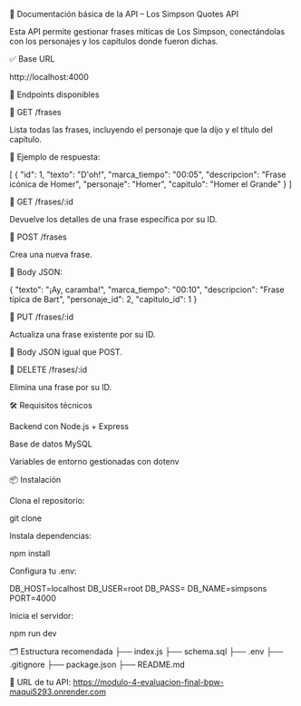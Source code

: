 📘 Documentación básica de la API – Los Simpson Quotes API

Esta API permite gestionar frases míticas de Los Simpson, conectándolas con los personajes y los capítulos donde fueron dichas.

✅ Base URL

http://localhost:4000

📌 Endpoints disponibles

🔹 GET /frases

Lista todas las frases, incluyendo el personaje que la dijo y el título del capítulo.

📅 Ejemplo de respuesta:

[
{
"id": 1,
"texto": "D'oh!",
"marca_tiempo": "00:05",
"descripcion": "Frase icónica de Homer",
"personaje": "Homer",
"capitulo": "Homer el Grande"
}
]

🔹 GET /frases/:id

Devuelve los detalles de una frase específica por su ID.

🔹 POST /frases

Crea una nueva frase.

📄 Body JSON:

{
"texto": "¡Ay, caramba!",
"marca_tiempo": "00:10",
"descripcion": "Frase típica de Bart",
"personaje_id": 2,
"capitulo_id": 1
}

🔹 PUT /frases/:id

Actualiza una frase existente por su ID.

📄 Body JSON igual que POST.

🔹 DELETE /frases/:id

Elimina una frase por su ID.

🛠️ Requisitos técnicos

Backend con Node.js + Express

Base de datos MySQL

Variables de entorno gestionadas con dotenv

📦 Instalación

Clona el repositorio:

git clone <URL>

Instala dependencias:

npm install

Configura tu .env:

DB_HOST=localhost
DB_USER=root
DB_PASS=
DB_NAME=simpsons
PORT=4000

Inicia el servidor:

npm run dev

🗂️ Estructura recomendada
├── index.js
├── schema.sql
├── .env
├── .gitignore
├── package.json
├── README.md

🔗 URL de tu API:
https://modulo-4-evaluacion-final-bpw-maqui5293.onrender.com
